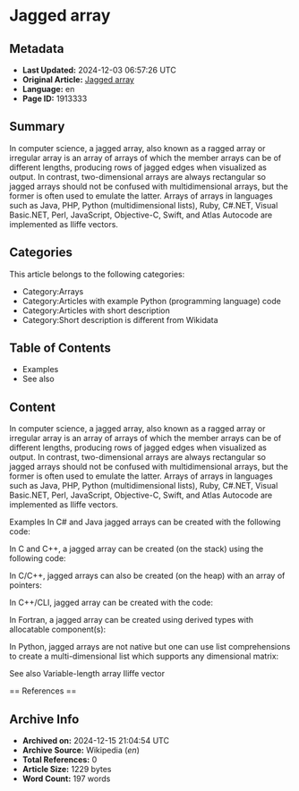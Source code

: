 # Jagged array

## Metadata
- **Last Updated:** 2024-12-03 06:57:26 UTC
- **Original Article:** [Jagged array](https://en.wikipedia.org/wiki/Jagged_array)
- **Language:** en
- **Page ID:** 1913333

## Summary
In computer science, a jagged  array, also known as a ragged  array  or irregular array  is an array of arrays of which the member arrays can be of different lengths, producing rows of jagged edges when visualized as output. In contrast, two-dimensional arrays are always rectangular so jagged arrays should not be confused with multidimensional arrays, but the former is often used to emulate the latter.
Arrays of arrays in languages such as Java, PHP, Python (multidimensional lists), Ruby, C#.NET, Visual Basic.NET, Perl, JavaScript, Objective-C, Swift, and Atlas Autocode are implemented as Iliffe vectors.

## Categories
This article belongs to the following categories:

- Category:Arrays
- Category:Articles with example Python (programming language) code
- Category:Articles with short description
- Category:Short description is different from Wikidata

## Table of Contents

- Examples
- See also

## Content

In computer science, a jagged  array, also known as a ragged  array  or irregular array  is an array of arrays of which the member arrays can be of different lengths, producing rows of jagged edges when visualized as output. In contrast, two-dimensional arrays are always rectangular so jagged arrays should not be confused with multidimensional arrays, but the former is often used to emulate the latter.
Arrays of arrays in languages such as Java, PHP, Python (multidimensional lists), Ruby, C#.NET, Visual Basic.NET, Perl, JavaScript, Objective-C, Swift, and Atlas Autocode are implemented as Iliffe vectors.

Examples
In C# and Java jagged arrays can be created with the following code:

In C and C++, a jagged array can be created (on the stack) using the following code:

In C/C++, jagged arrays can also be created (on the heap) with an array of pointers:

In C++/CLI, jagged array can be created with the code:

In Fortran, a jagged array can be created using derived types with allocatable component(s): 

In Python, jagged arrays are not native but one can use list comprehensions to create a multi-dimensional list which supports any dimensional matrix:

See also
Variable-length array
Iliffe vector


== References ==

## Archive Info
- **Archived on:** 2024-12-15 21:04:54 UTC
- **Archive Source:** Wikipedia (_en_)
- **Total References:** 0
- **Article Size:** 1229 bytes
- **Word Count:** 197 words

